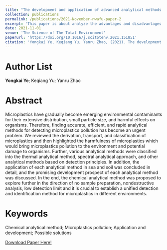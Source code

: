 ```yaml
---
title: "The development and application of advanced analytical methods in microplastics contamination detection: A critical review"
collection: publications
permalink: /publications/2021-November-nwafu-paper-2
excerpt: 'This paper is about analyze the advantages and disadvantages of modern identification methods of microplastics and the research of modern chemical identification methods in microplastics identification so that we can put forward corresponding suggestions for the improvement of modern identification methods of microplastics and contribute to the research of microplastics detection using modern chemical detection methods. Developing A variety of analytical methods and data processing methods such as machine learning methods for the detection and analysis of microplastics to find a non-destructive, efficient, and high-throughput detection method is left for future work.'
date: 2021-11-01
venue: 'The Science of The Total Environment'
paperurl: 'https://doi.org/10.1016/j.scitotenv.2021.151851'
citation: 'Yongkai Ye, Keqiang Yu, Yanru Zhao, (2021). The development and application of advanced analytical methods in microplastics contamination detection: A critical review. The Science of The Total Environment, 114.'
---
```


Author List
======
**Yongkai Ye**; Keqiang Yu; Yanru Zhao

Abstract
======
Microplastics have gradually become emerging environmental contaminants for their extensive distribution, small particle size, and harmful effects on organisms. Therefore, finding accurate, efficient, and rapid analytical methods for detecting microplastics pollution has become an urgent problem. We reviewed the derivation, transport, and classification of microplastics and then highlighted the harmfulness of microplastics which would bring microplastics pollution to the environment and potential damage to organisms. Further, various analytical methods were classified into the thermal analytical method, spectral analytical approach, and other analytical methods based on detection principles. In addition, the application of each analytical method in sea and soil was concluded in detail, and the promising development prospect of each analytical method was discussed. In the end, the chemical analytical method was proposed to explore further in the direction of no sample preparation, nondestructive analysis, low detection limit and it is crucial to establish a unified detection and identification method for microplastics in different environments.

Keywords
======
Chemical analytical method; Microplastics pollution; Application and development; Possible solutions

[Download Paper Here!](https://doi.org/10.1016/j.scitotenv.2021.151851)
